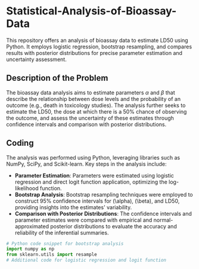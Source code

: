 # Statistical-Analysis-of-Bioassay-Data
This repository offers an analysis of bioassay data to estimate LD50 using Python. It employs logistic regression, bootstrap resampling, and compares results with posterior distributions for precise parameter estimation and uncertainty assessment.


## Description of the Problem
The bioassay data analysis aims to estimate parameters $\alpha$ and $\beta$ that describe the relationship between dose levels and the probability of an outcome (e.g., death in toxicology studies). The analysis further seeks to estimate the LD50, the dose at which there is a 50% chance of observing the outcome, and assess the uncertainty of these estimates through confidence intervals and comparison with posterior distributions.

## Coding
The analysis was performed using Python, leveraging libraries such as NumPy, SciPy, and Scikit-learn. Key steps in the analysis include:

- **Parameter Estimation**: Parameters were estimated using logistic regression and direct logit function application, optimizing the log-likelihood function.
- **Bootstrap Analysis**: Bootstrap resampling techniques were employed to construct 95% confidence intervals for \(\alpha\), \(\beta\), and LD50, providing insights into the estimates' variability.
- **Comparison with Posterior Distributions**: The confidence intervals and parameter estimates were compared with empirical and normal-approximated posterior distributions to evaluate the accuracy and reliability of the inferential summaries.

```python
# Python code snippet for bootstrap analysis
import numpy as np
from sklearn.utils import resample
# Additional code for logistic regression and logit function
